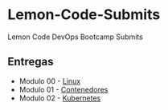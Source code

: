 # Lemon-Code-Submits
Lemon Code DevOps Bootcamp Submits

## Entregas

- Modulo 00  - [Linux]()
- Modulo 01  - [Contenedores](./01-contenedores)
- Modulo 02  - [Kubernetes]()

